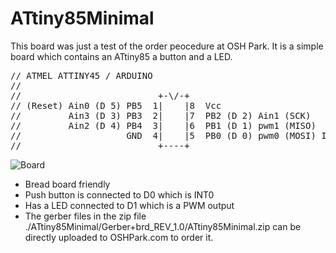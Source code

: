 ATtiny85Minimal
============

This board was just a test of the order peocedure at OSH Park. It is a simple board which contains an ATtiny85 a button and a LED.

<pre>
// ATMEL ATTINY45 / ARDUINO
//
//                          +-\/-+
// (Reset) Ain0 (D 5) PB5  1|    |8  Vcc
//         Ain3 (D 3) PB3  2|    |7  PB2 (D 2) Ain1 (SCK)
//         Ain2 (D 4) PB4  3|    |6  PB1 (D 1) pwm1 (MISO)
//                    GND  4|    |5  PB0 (D 0) pwm0 (MOSI) INT0
//                          +----+
</pre>

![Board](https://raw.github.com/TMuel1123/MiniProjects/master/ATtiny85Minimal/img.png)

* Bread board friendly
* Push button is connected to D0 which is INT0
* Has a LED connected to D1 which is a PWM output
* The gerber files in the zip file ./ATtiny85Minimal/Gerber+brd_REV_1.0/ATtiny85Minimal.zip can be directly uploaded to OSHPark.com to order it.

